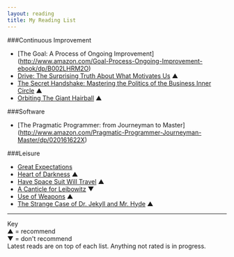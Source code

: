```yaml
---
layout: reading
title: My Reading List
---
```


###Continuous Improvement
* [The Goal: A Process of Ongoing Improvement] (http://www.amazon.com/Goal-Process-Ongoing-Improvement-ebook/dp/B002LHRM2O)
* [Drive: The Surprising Truth About What Motivates Us](http://www.amazon.com/Drive-Surprising-Truth-About-Motivates-ebook/dp/B004P1JDJO) &#9650;
* [The Secret Handshake: Mastering the Politics of the Business Inner Circle](http://www.amazon.com/Secret-Handshake-Mastering-Politics-Business-ebook/dp/B004ZZJ8MW) &#9650;
* [Orbiting The Giant Hairball](http://www.amazon.com/Orbiting-Giant-Hairball-Corporate-Surviving/dp/0670879835) &#9650;


###Software
* [The Pragmatic Programmer: from Journeyman to Master] (http://www.amazon.com/Pragmatic-Programmer-Journeyman-Master/dp/020161622X)

###Leisure
* [Great Expectations](http://www.audible.com/pd/Classics/Great-Expectations-Audiobook/B002UZJCYI/)
* [Heart of Darkness](http://www.audible.com/pd/Classics/Heart-of-Darkness-A-Signature-Performance-by-Kenneth-Branagh-Audiobook/B004AFXAZS) &#9650;
* [Have Space Suit Will Travel](http://www.audible.com/pd/Sci-Fi-Fantasy/Have-Space-Suit-Will-Travel-Audiobook/B00IASC4OO) &#9650;
* [A Canticle for Leibowitz](http://www.audible.com/pd/Sci-Fi-Fantasy/A-Canticle-for-Leibowitz-Audiobook/B005F5ZBRC) &#9660;
* [Use of Weapons](http://www.audible.com/pd/Sci-Fi-Fantasy/Use-of-Weapons-Audiobook/B00B505CH0) &#9650;
* [The Strange Case of Dr. Jekyll and Mr. Hyde](http://www.audible.com/pd/Classics/The-Strange-Case-of-Dr-Jekyll-Mr-Hyde-Audiobook/B002V017TA) &#9650;

***
Key  
&#9650; = recommend  
&#9660; = don't recommend  
Latest reads are on top of each list.
Anything not rated is in progress.
